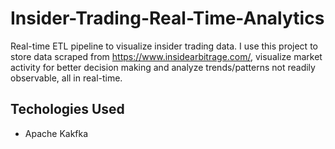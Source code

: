 # Insider-Trading-Real-Time-Analytics

Real-time ETL pipeline to visualize insider trading data. I use this project to store data scraped from https://www.insidearbitrage.com/, visualize market activity for better decision making and analyze trends/patterns not readily observable, all in real-time.

## Techologies Used
* Apache Kakfka
